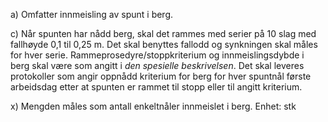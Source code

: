 a) Omfatter innmeisling av spunt i berg.

c) Når spunten har nådd berg, skal det rammes med serier på 10 slag med fallhøyde 0,1 til 0,25 m. Det skal benyttes fallodd og synkningen skal måles for hver serie.
Rammeprosedyre/stoppkriterium og innmeislingsdybde i berg skal være som angitt i *den spesielle beskrivelsen*.
Det skal leveres protokoller som angir oppnådd kriterium for berg for hver spuntnål første arbeidsdag etter at spunten er rammet til stopp eller til angitt kriterium.

x) Mengden måles som antall enkeltnåler innmeislet i berg. Enhet: stk

